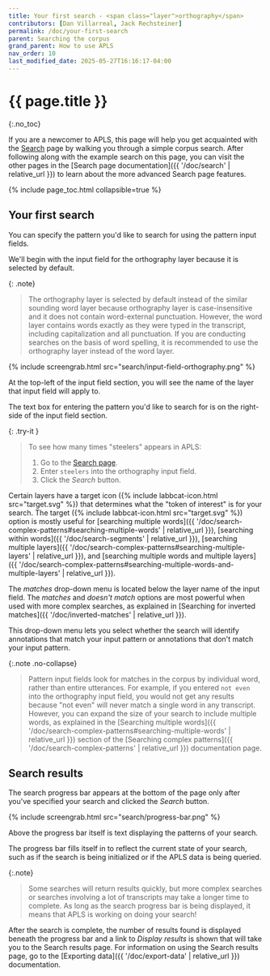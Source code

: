 ```yaml
---
title: Your first search - <span class="layer">orthography</span>
contributors: [Dan Villarreal, Jack Rechsteiner]
permalink: /doc/your-first-search
parent: Searching the corpus
grand_parent: How to use APLS
nav_order: 10
last_modified_date: 2025-05-27T16:16:17-04:00
---
```


# {{ page.title }}
{:.no_toc}

If you are a newcomer to APLS, this page will help you get acquainted with the [<span class="apls-page">Search</span>](https://apls.pitt.edu/labbcat/search) page by walking you through a simple corpus search.
After following along with the example search on this page, you can visit the other pages in the [<span class="apls-page">Search</span> page documentation]({{ '/doc/search' | relative_url }}) to learn about the more advanced <span class="apls-page">Search</span> page features.

{% include page_toc.html collapsible=true %}

## Your first search

You can specify the pattern you'd like to search for using the <span class="keyterm">pattern input fields</span>.

We'll begin with the input field for the <span class="layer">orthography</span> layer because it is selected by default.

{: .note}
> The <span class="layer">orthography</span> layer is selected by default instead of the similar sounding <span class="layer">word</span> layer because <span class="layer">orthography</span> layer is case-insensitive and it does not contain word-external punctuation.
> However, the <span class="layer">word</span> layer contains words exactly as they were typed in the transcript, including capitalization and all punctuation. 
> If you are conducting searches on the basis of word spelling, it is recommended to use the <span class="layer">orthography</span> layer instead of the <span class="layer">word</span> layer.

{% include screengrab.html src="search/input-field-orthography.png" %}

At the top-left of the input field section, you will see the name of the layer that input field will apply to.

The text box for entering the pattern you'd like to search for is on the right-side of the input field section.

{: .try-it }
> To see how many times "steelers" appears in APLS:
> 1. Go to the [<span class="apls-page">Search</span> page](https://apls.pitt.edu/labbcat/search).
> 1. Enter `steelers` into the orthography input field.
> 1. Click the _Search_ button.

Certain layers have a target icon ({% include labbcat-icon.html src="target.svg" %}) that determines what the "token of interest" is for your search.
The target ({% include labbcat-icon.html src="target.svg" %}) option is mostly useful for [searching multiple words]({{ '/doc/search-complex-patterns#searching-multiple-words' | relative_url }}), [searching within words]({{ '/doc/search-segments' | relative_url }}), [searching multiple layers]({{ '/doc/search-complex-patterns#searching-multiple-layers' | relative_url }}), and [searching multiple words and multiple layers]({{ '/doc/search-complex-patterns#searching-multiple-words-and-multiple-layers' | relative_url }}).

The _matches_ drop-down menu is located below the layer name of the input field.
The _matches_ and _doesn't match_ options are most powerful when used with more complex searches, as explained in [Searching for inverted matches]({{ '/doc/inverted-matches' | relative_url }}).

This drop-down menu lets you select whether the search will identify annotations that match your input pattern or annotations that don't match your input pattern.

{:.note .no-collapse}
> Pattern input fields look for matches in the corpus by individual word, rather than entire utterances. 
> For example, if you entered `not even` into the orthography input field, you would not get any results because "not even" will never match a single word in any transcript.
> However, you can expand the size of your search to include multiple words, as explained in the [Searching multiple words]({{ '/doc/search-complex-patterns#searching-multiple-words' | relative_url }}) section of the [Searching complex patterns]({{ '/doc/search-complex-patterns' | relative_url }}) documentation page.

## Search results

The search progress bar appears at the bottom of the page only after you've specified your search and clicked the _Search_ button.

{% include screengrab.html src="search/progress-bar.png" %}

Above the progress bar itself is text displaying the patterns of your search.

The progress bar fills itself in to reflect the current state of your search, such as if the search is being initialized or if the APLS data is being queried.

{:.note}
> Some searches will return results quickly, but more complex searches or searches involving a lot of transcripts may take a longer time to complete.
> As long as the search progress bar is being displayed, it means that APLS is working on doing your search!

After the search is complete, the number of results found is displayed beneath the progress bar and a link to _Display results_ is shown that will take you to the <span class="apls-page">Search results</span> page.
For information on using the <span class="apls-page">Search results</span> page, go to the [Exporting data]({{ '/doc/export-data' | relative_url }}) documentation.

